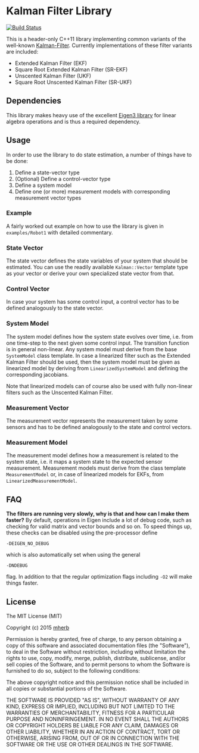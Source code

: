 # Kalman Filter Library

[![Build Status](https://travis-ci.org/mherb/kalman.svg?branch=master)](https://travis-ci.org/mherb/kalman)

This is a header-only C++11 library implementing common variants of the well-known [Kalman-Filter](https://en.wikipedia.org/wiki/Kalman_filter).
Currently implementations of these filter variants are included:

* Extended Kalman Filter (EKF)
* Square Root Extended Kalman Filter (SR-EKF)
* Unscented Kalman Filter (UKF)
* Square Root Unscented Kalman Filter (SR-UKF)

## Dependencies

This library makes heavy use of the excellent [Eigen3 library](http://eigen.tuxfamily.org) for linear algebra operations and is thus a required dependency.

## Usage

In order to use the library to do state estimation, a number of things have to be done:

1. Define a state-vector type
2. (Optional) Define a control-vector type
3. Define a system model
4. Define one (or more) measurement models with corresponding measurement vector types

### Example

A fairly worked out example on how to use the library is given in `examples/Robot1` with detailed commentary.

### State Vector

The state vector defines the state variables of your system that should be estimated.
You can use the readily available `Kalman::Vector` template type as your vector or derive your own specialized state vector from that.

### Control Vector

In case your system has some control input, a control vector has to be defined analogously to the state vector.

### System Model

The system model defines how the system state evolves over time, i.e. from one time-step to the next given some control input.
The transition function is in general non-linear. Any system model must derive from the base `SystemModel` class template.
In case a linearized filter such as the Extended Kalman Filter should be used, then the system model must be given as linearized model by deriving from `LinearizedSystemModel` and defining the corresponding jacobians.

Note that linearized models can of course also be used with fully non-linear filters such as the Unscented Kalman Filter.

### Measurement Vector

The measurement vector represents the measurement taken by some sensors and has to be defined analogously to the state and control vectors.

### Measurement Model

The measurement model defines how a measurement is related to the system state, i.e. it maps a system state to the expected sensor measurement.
Measurement models must derive from the class template `MeasurementModel` or, in case of linearized models for EKFs, from `LinearizedMeasurementModel`.

## FAQ

__The filters are running very slowly, why is that and how can I make them faster?__
By default, operations in Eigen include a lot of debug code, such as checking for valid matrix and vector bounds and so on.
To speed things up, these checks can be disabled using the pre-processor define

    -DEIGEN_NO_DEBUG

which is also automatically set when using the general

    -DNDEBUG

flag. In addition to that the regular optimization flags including `-O2` will make things faster.

## License

The MIT License (MIT)

Copyright (c) 2015 [mherb](https://github.com/mherb)

Permission is hereby granted, free of charge, to any person obtaining a copy
of this software and associated documentation files (the "Software"), to deal
in the Software without restriction, including without limitation the rights
to use, copy, modify, merge, publish, distribute, sublicense, and/or sell
copies of the Software, and to permit persons to whom the Software is
furnished to do so, subject to the following conditions:

The above copyright notice and this permission notice shall be included in
all copies or substantial portions of the Software.

THE SOFTWARE IS PROVIDED "AS IS", WITHOUT WARRANTY OF ANY KIND, EXPRESS OR
IMPLIED, INCLUDING BUT NOT LIMITED TO THE WARRANTIES OF MERCHANTABILITY,
FITNESS FOR A PARTICULAR PURPOSE AND NONINFRINGEMENT. IN NO EVENT SHALL THE
AUTHORS OR COPYRIGHT HOLDERS BE LIABLE FOR ANY CLAIM, DAMAGES OR OTHER
LIABILITY, WHETHER IN AN ACTION OF CONTRACT, TORT OR OTHERWISE, ARISING FROM,
OUT OF OR IN CONNECTION WITH THE SOFTWARE OR THE USE OR OTHER DEALINGS IN
THE SOFTWARE.
